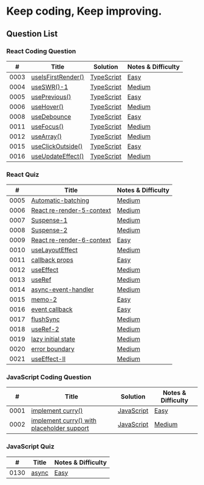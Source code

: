 # Keep coding, Keep improving.

## Question List

### React Coding Question
| #    | Title |  Solution | Notes & Difficulty |
| ---- | ----- | ----------------- | ----------------------- |
| 0003 | [useIsFirstRender()](https://bigfrontend.dev/react-coding-question/useIsFirstRender) | [TypeScript](./app/interview-coding-questions/BFE.dev/react-coding-question/0003-useIsFirstRender/useIsFirstRender.ts) | [Easy](./app/interview-coding-questions/BFE.dev/react-coding-question/0003-useIsFirstRender/README.md) | 
| 0004 | [useSWR()-1](https://bigfrontend.dev/react-coding-question/useSWR-1) | [TypeScript](./app/interview-coding-questions/BFE.dev/react-coding-question/0004-useSWR-I/useSWR.ts) | [Medium](./app/interview-coding-questions/BFE.dev/react-coding-question/0004-useSWR-I/README.md) | 
| 0005 | [usePrevious()](https://bigfrontend.dev/react-coding-question/usePrevious) | [TypeScript](./app/interview-coding-questions/BFE.dev/react-coding-question/0005-usePrevious/usePrevious.ts) | [Easy](./app/interview-coding-questions/BFE.dev/react-coding-question/0005-usePrevious/README.md) | 
| 0006 | [useHover()](https://bigfrontend.dev/react-coding-question/useHover) | [TypeScript](./app/interview-coding-questions/BFE.dev/react-coding-question/0006-useHover/useHover.ts) | [Medium](./app/interview-coding-questions/BFE.dev/react-coding-question/0006-useHover/README.md) |
| 0008 | [useDebounce](https://bigfrontend.dev/react-coding-question/useDebounce) | [TypeScript](./app/interview-coding-questions/BFE.dev/react-coding-question/0008-useDebounce/useDebounce.ts) | [Easy](./app/interview-coding-questions/BFE.dev/react-coding-question/0008-useDebounce/README.md) |  
| 0011 | [useFocus()](https://bigfrontend.dev/react-coding-question/useFocus) | [TypeScript](./app/interview-coding-questions/BFE.dev/react-coding-question/0011-useFocus/useFocus.ts) | [Medium](./app/interview-coding-questions/BFE.dev/react-coding-question/0011-useFocus/README.md) | 
| 0012 | [useArray()](https://bigfrontend.dev/react-coding-question/useArray) | [TypeScript](./app/interview-coding-questions/BFE.dev/react-coding-question/0012-useArray/useArray.ts) | [Medium](./app/interview-coding-questions/BFE.dev/react-coding-question/0012-useArray/README.md) | 
| 0015 | [useClickOutside()](https://bigfrontend.dev/react-coding-question/useclickoutside) | [TypeScript](./app/interview-coding-questions/BFE.dev/react-coding-question/0015-useClickOutside/useClickOutside.ts) | [Easy](./app/interview-coding-questions/BFE.dev/react-coding-question/0015-useClickOutside/README.md) | 
| 0016 | [useUpdateEffect()](https://bigfrontend.dev/react-coding-question/useUpdateEffect) | [TypeScript](./app/interview-coding-questions/BFE.dev/react-coding-question/0016-useUpdateEffect/useUpdateEffect.ts) | [Medium](./app/interview-coding-questions/BFE.dev/react-coding-question/0016-useUpdateEffect/README.md) | 

### React Quiz
| #    | Title | Notes & Difficulty |
| ---- | ----- | --------------------- |
| 0005 | [Automatic-batching](https://bigfrontend.dev/react-quiz/Automatic-batching) | [Medium](./app/interview-coding-questions/BFE.dev/react-quiz/0005-batching/README.md) | 
| 0006 | [React re-render-5-context](https://bigfrontend.dev/react-quiz/React-re-render-5) | [Medium](./app/interview-coding-questions/BFE.dev/react-quiz/0006-react-re-render-5-context/README.md) | 
| 0007 | [Suspense-1](https://bigfrontend.dev/react-quiz/Suspense-1) | [Medium](./app/interview-coding-questions/BFE.dev/react-quiz/0006-react-re-render-5-context/README.md) | 
| 0008 | [Suspense-2](https://bigfrontend.dev/react-quiz/Suspense-2) | [Medium](./app/interview-coding-questions/BFE.dev/react-quiz/0008-suspense-2/README.md) | 
| 0009 | [React re-render-6-context](https://bigfrontend.dev/react-quiz/react-rerender-6-context) | [Easy](./app/interview-coding-questions/BFE.dev/react-quiz/0009-react-re-render-6-context/README.md) | 
| 0010 | [useLayoutEffect](https://bigfrontend.dev/react-quiz/useLayoutEffect) | [Medium](./app/interview-coding-questions/BFE.dev/react-quiz/0010-useLayoutEffect/README.md) | 
| 0011 | [callback props](https://bigfrontend.dev/react-quiz/callback-props) | [Easy](./app/interview-coding-questions/BFE.dev/react-quiz/0011-callback-props/README.md) | 
| 0012 | [useEffect](https://bigfrontend.dev/react-quiz/useEffect) | [Medium](./app/interview-coding-questions/BFE.dev/react-quiz/0012-useEffect/README.md) | 
| 0013 | [useRef](https://bigfrontend.dev/react-quiz/useRef) | [Medium](./app/interview-coding-questions/BFE.dev/react-quiz/0013-useRef/README.md) | 
| 0014 | [async-event-handler](https://bigfrontend.dev/react-quiz/async-event-handler) | [Medium](./app/interview-coding-questions/BFE.dev/react-quiz/0014-async-event-handler/README.md) | 
| 0015 | [memo-2](https://bigfrontend.dev/react-quiz/memo-2) | [Easy](./app/interview-coding-questions/BFE.dev/react-quiz/0015-memo-2/README.md) | 
| 0016 | [event callback](https://bigfrontend.dev/react-quiz/event-handler) | [Easy](./app/interview-coding-questions/BFE.dev/react-quiz/0016-event-handler/README.md) | 
| 0017 | [flushSync](https://bigfrontend.dev/react-quiz/flushsync) | [Medium](./app/interview-coding-questions/BFE.dev/react-quiz/0017-flushSync/README.md) | 
| 0018 | [useRef-2](https://bigfrontend.dev/react-quiz/useRef-2) | [Medium](./app/interview-coding-questions/BFE.dev/react-quiz/0018-useRef-2/README.md) | 
| 0019 | [lazy initial state](https://bigfrontend.dev/react-quiz/lazy-initial-state) | [Medium](./app/interview-coding-questions/BFE.dev/react-quiz/0019-lazy-initial-state/README.md) | 
| 0020 | [error boundary](https://bigfrontend.dev/react-quiz/https://bigfrontend.dev/react-quiz/Error-Boundar) | [Medium](./app/interview-coding-questions/BFE.dev/react-quiz/0020-error-boundary/README.md) | 
| 0021 | [useEffect-II](https://bigfrontend.dev/react-quiz/https://bigfrontend.dev/react-quiz/useEffect-II) | [Medium](./app/interview-coding-questions/BFE.dev/react-quiz/0021-useEffect-II/README.md) | 

### JavaScript Coding Question
| #    | Title |  Solution | Notes & Difficulty |
| ---- | ----- | --------- | ------------------ |
| 0001 | [implement curry()](https://bigfrontend.dev/problem/implement-curry) | [JavaScript](./app/interview-coding-questions/BFE.dev/javascript-coding-question/0001-implement-curry/curry.js) | [Easy](./app/interview-coding-questions/BFE.dev/javascript-coding-question/0001-implement-curry/README.md) | 
| 0002 | [implement curry() with placeholder support](https://bigfrontend.dev/problem/implement-curry-with-placeholder) | [JavaScript](./app/interview-coding-questions/BFE.dev/javascript-coding-question/0002-implement-curry-with-placehoder-support/curry.js) | [Medium](./app/interview-coding-questions/BFE.dev/javascript-coding-question/0002-implement-curry-with-placehoder-support/README.md) | 

### JavaScript Quiz
| #    | Title | Notes & Difficulty |
| ---- | ----- | ----------------------- |
| 0130 | [async](https://bigfrontend.dev/quiz/async) | [Easy](./app/interview-coding-questions/BFE.dev/javascript-quiz/0130-async/README.md) | 

